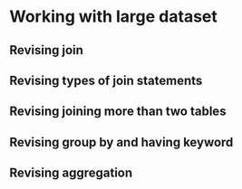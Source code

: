 # Working with large dataset

## Revising join

## Revising types of join statements

## Revising joining more than two tables

## Revising group by and having keyword

## Revising aggregation

